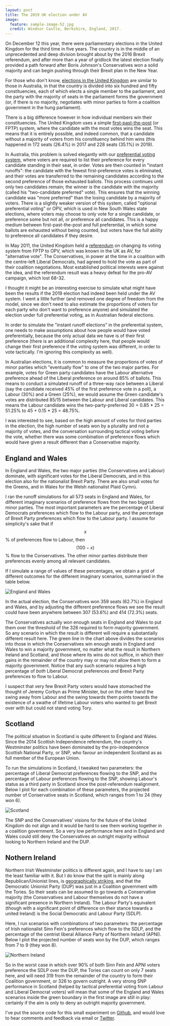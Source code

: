 ```yaml
---
layout: post
title: The 2019 UK election under AV
image:
  feature: sample-image-52.jpg
  credit: Windsor Castle, Berkshire, England, 2017. 
---
```


On December 12 this year, there were parliamentary elections in the United Kingdom for the third time in five years. The country is in the middle of an unprecedented and deep division brought about by the 2016 Brexit referendum, and after more than a year of gridlock the latest election finally provided a path forward after Boris Johnson's Conservatives won a solid majority and can begin pushing through their Brexit plan in the New Year. 

For those who don't know, [elections in the United Kingdom](https://en.wikipedia.org/wiki/Elections_in_the_United_Kingdom) are similar to those in Australia, in that the country is divided into six hundred and fifty constituencies, each of which elects a single member to the parliament, and the party with the majority of seats in the parliament forms the government (or, if there is no majority, negotiates with minor parties to form a coalition government in the hung parliament). 

There is a big difference however in how individual members win their constituencies. The United Kingdom uses a simple [first-past-the-post](https://en.wikipedia.org/wiki/First-past-the-post_voting) (or FPTP) system, where the candidate with the most votes wins the seat. This means that it is entirely possible, and indeed common, that a candidate without a majority of voters from his constituency behind him wins (this happened in 172 seats (26.4%) in 2017 and 228 seats (35.1%) in 2019). 

In Australia, this problem is solved elegantly with our [preferential voting system](https://en.wikipedia.org/wiki/Electoral_system_of_Australia), where voters are required to list their preference for every candidate standing in their seat, in order. Votes are then counted in "instant runoffs": the candidate with the fewest first-preference votes is eliminated, and their votes are transferred to the remaining candidates according to the second preference of those exhausted ballots. This process continues until only two candidates remain; the winner is the candidate with the majority (called his "two-candidate preferred" vote). This ensures that the winning candidate was "more preferred" than the losing candidate by a majority of voters. There is a slightly weaker version of this system, called "optional preferential voting" or OPV, which is used in New South Wales state elections, where voters may choose to only vote for a single candidate, or preference some but not all, or preference all candidates. This is a happy medium between first-past-the-post and full preferential, in which some ballots are exhausted without being counted, but voters have the full ability to preference all candidates if they desire. 

In May 2011, the United Kingdom held a [referendum](https://en.wikipedia.org/wiki/2011_United_Kingdom_Alternative_Vote_referendum) on changing its voting system from FPTP to OPV, which was known in the UK as AV, for "alternative vote". The Conservatives, in power at the time in a coalition with the centre-left Liberal Democrats, had agreed to hold the vote as part of their coalition negotiations. Most established political interests were against the idea, and the referendum result was a heavy defeat for the pro-AV campaign, which lost 68-32. 

I thought it might be an interesting exercise to simulate what might have been the results if the 2019 election had indeed been held under the AV system. I went a little further (and removed one degree of freedom from the model, since we don't need to also estimate the proportions of voters for each party who don't want to preference anyone) and simulated the election under full preferential voting, as in Australian federal elections. 

In order to simulate the "instant runoff elections" in the preferential system, one needs to make assumptions about how people would have voted preferentially, because the only actual data we have is of their first preference (there is an additional complexity here, that people would change their first preference if the voting system was different, in order to vote tactically. I'm ignoring this complexity as well). 

In Australian elections, it is common to measure the proportions of votes of minor parties which "eventually flow" to one of the two major parties. For example, votes for Green party candidates have the Labour alternative preference ahead of the Liberal preference on around 85% of ballots. This means to conduct a simulated runoff of a three-way race between a Liberal (say the candidate received 45% of the first preference vote in a poll), a Labour (30%) and a Green (25%), we would assume the Green candidate's votes are distributed 85/15 between the Labour and Liberal candidates. This means the Labour candidate wins the two-party-preferred 30 + 0.85 * 25 = 51.25% to 45 + 0.15 * 25 = 48.75%. 

I was interested to see, based on the high amount of votes for third parties in the election, the high number of seats won by a plurality and not a majority of votes, and the conversation surrounding tactical voting before the vote, whether there was some combination of preference flows which would have given a result different than a Conservative majority. 

## England and Wales

In England and Wales, the two major parties (the Conservatives and Labour) dominate, with significant votes for the Liberal Democrats, and in this election also for the nationalist Brexit Party. There are also small votes for the Greens, and in Wales for the Welsh nationalist Plaid Cymrú.

I ran the runoff simulations for all 573 seats in England and Wales, for different imaginary scenarios of preference flows from the two biggest minor parties. The most important parameters are the percentage of Liberal Democrats preferences which flow to the Labour party, and the percentage of Brexit Party preferences which flow to the Labour party. I assume for simplicity's sake that if $$x$$% of preferences flow to Labour, then $$(100-x)$$% flow to the Conservatives. The other minor parties distribute their preferences evenly among all relevant candidates.
 
If I simulate a range of values of these percentages, we obtain a grid of different outcomes for the different imaginary scenarios, summarised in the table below. 
 
![England and Wales](/assets/england_wales.png)
 
In the actual election, the Conservatives won 359 seats (62.7%) in England and Wales, and by adjusting the different preference flows we see the result could have been anywhere between 307 (53.6%) and 414 (72.3%) seats. 
 
The Conservatives actually won enough seats in England and Wales to put them over the threshold of the 326 required to form majority government. So any scenario in which the result is different will require a substantially different result here. The green line in the chart above divides the scenarios into those in which the Conservatives win enough seats in England and Wales to win a majority government, no matter what the result in Northern Ireland and Scotland, and those where its wins do not suffice, in which their gains in the remainder of the country may or may not allow them to form a majority government. Notice that any such scenario requires a high percentage of *both* Liberal Democrat preferences *and* Brexit Party preferences to flow to Labour. 
 
I suspect that very few Brexit Party voters would have stomached the thought of Jeremy Corbyn as Prime Minister, but on the other hand the swing away from Labour and the swing towards them points towards the existence of a swathe of lifetime Labour voters who wanted to get Brexit over with but could not stand voting Tory. 
 
## Scotland
 
The political situation in Scotland is quite different to England and Wales. Since the 2014 Scottish Independence referendum, the country's Westminster politics have been dominated by the pro-independence Scottish National Party, or SNP, who favour an independent Scotland as as full member of the European Union. 

To run the simulations in Scotland, I tweaked two parameters: the percentage of Liberal Democrat preferences flowing to the SNP, and the percentage of Labour preferences flowing to the SNP, showing Labour's status as a third party in Scotland since the post-referendum realignment. Below I plot for each combination of these parameters, the projected number of Conservative seats in Scotland, which ranges from 1 to 24 (they won 6). 

![Scotland](/assets/scotland.png)

The SNP and the Conservatives' visions for the future of the United Kingdom do not align and it would be hard to see them working together in a coalition government. So a very low performance here and in England and Wales could still deny the Conservatives an outright majority without looking to Northern Ireland and the DUP. 

## Nothern Ireland

Northern Irish Westminster politics is different again, and I have to say I am the least familiar with it. But I do know that the split is mainly along Republican/Unionist lines, is [geographically striking](https://en.wikipedia.org/wiki/Sinn_Féin#/media/File:Northern_Ireland_election_seats_1997-2019.svg), and that the Democratic Unionist Party (DUP) was just in a Coalition government with the Tories. So their seats can be assumed to go towards a Conservative majority (the Conservatives and Labour themselves do not have a significant presence in Northern Ireland). The Labour Party's equivalent (though with a significant point of difference on their stance towards a united Ireland) is the Social Democratic and Labour Party (SDLP).

Here, I run scenarios with combinations of two parameters: the percentage of Irish nationalist Sinn Fein's preferences which flow to the SDLP, and the percentage of the centrist liberal Alliance Party of Northern Ireland (APNI). Below I plot the projected number of seats won by the DUP, which ranges from 7 to 9 (they won 8). 

![Northern Ireland](/assets/northern_ireland.png)

So in the worst case in which over 90% of both Sinn Fein and APNI voters preference the SDLP over the DUP, the Tories can count on only 7 seats here, and will need 319 from the remainder of the country to form their Coalition government, or 326 to govern outright. A very strong SNP performance in Scotland (helped by tactical preferential voting from Labour and Liberal Democrat voters) will mean that some of the England and Wales scenarios inside the green boundary in the first image are still in play: certainly if the aim is only to deny an outright majority government. 

I've put the source code for this small experiment on [Github](https://github.com/clintonboys/2019-uk-av-sim), and would love to hear comments and feedback via email or [Twitter](http://www.twitter.com/psephologue). 
